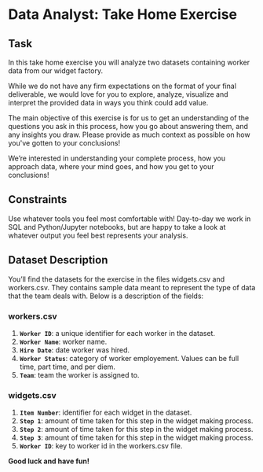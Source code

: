 # Data Analyst: Take Home Exercise

## **Task**

In this take home exercise you will analyze two datasets containing worker data from our widget factory.

While we do not have any firm expectations on the format of your final deliverable, we would love for you to explore, analyze, visualize and interpret the provided data in ways you think could add value.

The main objective of this exercise is for us to get an understanding of the questions you ask in this process, how you go about answering them, and any insights you draw. Please provide as much context as possible on how you've gotten to your conclusions!

We’re interested in understanding your complete process, how you approach data, where your mind goes, and how you get to your conclusions!

## **Constraints**

Use whatever tools you feel most comfortable with! Day-to-day we work in SQL and Python/Jupyter notebooks, but are happy to take a look at whatever output you feel best represents your analysis.

## **Dataset Description**

You’ll find the datasets for the exercise in the files widgets.csv and workers.csv. They contains sample data meant to represent the type of data that the team deals with. Below is a description of the fields:

### **workers.csv** 
1. **`Worker ID`**: a unique identifier for each worker in the dataset.
2. **`Worker Name`**: worker name.
3. **`Hire Date`**: date worker was hired.
4. **`Worker Status`**: category of worker employement.  Values can be full time, part time, and per diem.
5. **`Team`**: team the worker is assigned to.

### **widgets.csv**

1. **`Item Number`**: identifier for each widget in the dataset.
2. **`Step 1`**: amount of time taken for this step in the widget making process.
3. **`Step 2`**: amount of time taken for this step in the widget making process.
4. **`Step 3`**: amount of time taken for this step in the widget making process.
5. **`Worker ID`**: key to worker id in the workers.csv file.

**Good luck and have fun!**

